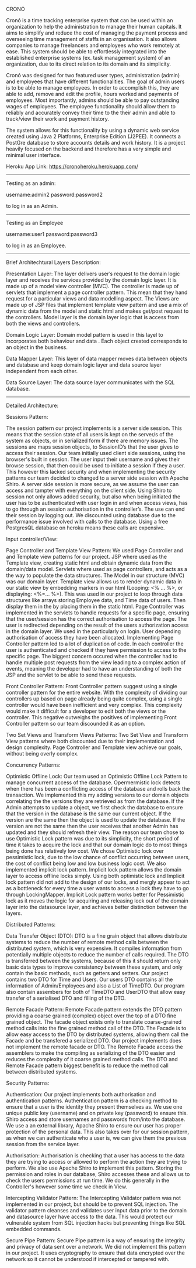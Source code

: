 CRONÓ

Cronó is a time tracking enterprise system that can be used within an organization to help the administration to manage their human capitals. It aims to simplify and reduce the cost of managing the payment process and overseeing time management of staffs in an organisation. It also allows companies to manage freelancers and employees who work remotely at ease. This system should be able to effortlessly integrated into the established enterprise systems (ex. task management system) of an organization, due to its direct relation to its domain and its simplicity.

Cronó was designed for two featured user types, administration (admin) and employees that have different functionalities. The goal of admin users is to be able to manage employees. In order to accomplish this, they are able to add, remove and edit the profile, hours worked and payments of employees. Most importantly, admins should be able to pay outstanding wages of employees. The employee functionality should allow them to reliably and accurately convey their time to the their admin and able to track/view their work and payment history.

The system allows for this functionality by using a dynamic web service created using Java 2 Platforms, Enterprise Edition (J2PEE). It connects a PostGre database to store accounts details and work history. It is a project heavily focused on the backend and therefore has a very simple and minimal user interface.  

Heroku App Link:
https://cronoheroku.herokuapp.com/

--------------------------------------------

Testing as an admin:

username:admin2
password:password2

to log in as an Admin.

--------------------------------------------

Testing as an Employee

username:user1
password:password3

to log in as an Employee.

--------------------------------------------

Brief Architechtural Layers Description:

Presentation Layer:
The layer delivers user’s request to the domain logic layer and receives the services provided by the domain logic layer. It is made up of a model view controller (MVC). The controller is made up of servlets that implement a page controller pattern. This mean that they hand request for a particular views and data modelling aspect. The Views are made up of JSP files that implement template view pattern and use a mix of dynamic data from the model and static html and makes get/post request to the controllers. Model layer is the domain layer logic that is access from both the views and controllers. 

Domain Logic Layer:
Domain model pattern is used in this layel to incorporates both behaviour and data . Each object created corresponds to an object in the business. 

Data Mapper Layer:
This layer of data mapper moves data between objects and database and keep domain logic layer and data source layer independent from each other.

Data Source Layer:
The data source layer communicates with the SQL database.

--------------------------------------------

Detailed Architecture:

Sessions Pattern:

The session pattern our project implements is a server side session. This means that the session state of all users is kept on the server/s of the system as objects, or in serialized form if there are memory issues. The sessions are maps session objects, to SessionID’s that the user gives to access their session.
 Our team initially used client side sessions, using the browser's built in session. The user input their username and gives their browse session, that then could be used to initiate a session if they a user. This however this lacked security and when implementing the security patterns our team decided to changed to a server side session with Apache Shiro.  A server side session is more secure, as we assume the user can access and tampter with everything on the client side. Using Shiro to session not only allows added security, but also when being initiated the user has to be authenticated with user login in and when access views, has to go through an session authorisation in the controller’s. The use can end their session by logging out.
We discounted using database due to the performance issue involved with calls to the database. Using a free PostgresQL database on heroku means these calls are expensive.

Input controller/View:

Page Controller and Template View Pattern:
We used Page Controller and and Template view patterns for our project. JSP where used as the Template view, creating static html and obtain dynamic data from the domain/data model. Servlets where used as page controllers, and acts as a the way to populate the data structures. The Model in our structure (MVC) was our domain layer. 
Template view allows us to render dynamic data in our static view by embedding markers in our html (Looping: <% ... %>, or displaying: <%=... %>). This was used in our project to loop through data structures like arrays storing Employee data, and Time data of users. Then display them in the by placing them in the static html.
Page Controller was implemented in the servlets to handle requests for a specific page, ensuring that the user/session has the correct authorisation to access the page. The user is redirected depending on the result of the users authorization access in the domain layer. We used in the particularly on login. User depending authorisation of access they have been allocated.
Implementing Page Controller pattern led to a lot of duplication of code. In each controller the user is authenticated and checked if they have permission to access to the specific page. The biggest concern occured when the controller had to handle multiple post requests from the view leading to a complex action of events, meaning the developer had to have an understanding of both the JSP and the servlet to be able to send these requests.

Front Controller Pattern:
Front Controller pattern suggest using a single controller pattern for the entire website. With the complexity of dividing our controllers up based on page already being quite complex, using a single controller would have been inefficient and very complex. This complexity would make it difficult for a developer to edit both the views or the controller. This negative outweighs the positives of implementing Front Controller pattern so our team discounded it as an option.

Two Set Views and Transform Views Patterns:
Two Set View and Transform View patterns where both discounted due to their implementation and design complexity. Page Controller and Template view achieve our goals, without being overly complex.


Concurrency Patterns:

Optimistic Offline Lock:
Our team used an Optimistic Offline Lock Pattern to manage concurrent access of the database. Opermermistic lock detects when there has been a conflicting access of the database and rolls back the transaction. 
We implemented this my adding versions to our domain objects correlating the the versions they are retrieved as from the database. If the Admin attempts to update a object, we first check the database to ensure that the version in the database is the same our current object. If the version are the same then the object is used to update the database. If the version are not the same then the user receives that another Admin has updated and they should refresh their view.
The reason our team chose to use Optimistic Lock pattern was due to its simplicity, the short period of time it takes to acquire the lock and that our domain logic do to most things being done has relatively low cost. 
We chose Optimistic lock over pessimistic lock, due to the low chance of conflict occurring between users, the cost of conflict being low and low business logic cost.
We also implemented implicit lock pattern. Implicit lock pattern allows the domain layer to access offline locks simply. Using both optimistic lock and Implicit lock pattern did not add to the design of our locks, and mergly appear to act as a bottleneck for every time a user wants to access a lock they have to go through LockingMapper. Implicit Lock pattern works better for Pessimistic lock as it moves the logic for acquiring and releasing lock out of the domain layer into the datasource layer, and achieves better distinction between the layers.


Distributed Patterns:

Data Transfer Object (DTO):
DTO is a fine grain object that allows distribute systems to reduce the number of remote method calls between the distributed system, which is very expensive. It compiles information from potentially multiple objects to reduce the number of calls required. The DTO is transferred between the systems, because of this it should return only basic data types to improve consistency between these system, and only contain the basic methods, such as getters and setters.
Our project contains two DTO for Time and Users. Our users DTO contains all the information of Admin/Employees and also a List of TimeDTO. Our program also contain assembers for both of TimeDTO and UserDTO that allow easy transfer of a serialised DTO and filling of the DTO.  

Remote Facade Pattern:
Remote Facade pattern extends the DTO pattern providing a coarse grained (complex) object over the top of a DTO fine grained object. The facade object exists only to translate coarse-grained method calls into the fine grained method call of the DTO. The Facade is to allow easy access to the DTO by distributed systems, allowing them call the Facade and be transfered a serialized DTO. 
Our project implements does not implement the remote facade or DTO. The Remote Facade access the assemblers to make the compiling as serializing of the DTO easier and reduces the complexity of it coarse grained method calls. 
The DTO and Remote Facade pattern biggest benefit is to reduce the method call between distributed systems. 


Security Patterns:

Authentication:
 Our project implements both authorisation and authentication patterns. Authentication pattern is a checking method to ensure that a user is the identity they present themselves as. We use one unique public key (username) and on private key (password) to ensure this. Shiro access and store usernames and passwords from/into the database. We use a an external library, Apache Shiro to ensure our user has proper protection of the personal data. This also takes over for our session pattern, as when we can authenticate who a user is, we can give them the previous session from the service layer. 

Authorisation:
Authorisation is checking that a user has access to the data they are trying to access or allowed to perform the action they are trying to perform. We  also use Apache Shiro to implement this pattern. Storing the permission and roles in our database, Shiro accesses these and allows us to check the users permissions at run time. We do this generally in the Controller's however some time we check in View.

Intercepting Validator Pattern:
The Intercepting Validator pattern was not implemented in our project, but should be to prevent SQL injection. The validator pattern cleanses and validates user input data prior to the domain and datasource layer have access to the data. This would protect our vulnerable system from SQL injection hacks but preventing things like SQL embedded commands. 

Secure Pipe Pattern:
Secure Pipe pattern is a way of ensuring the integrity and privacy of data sent over a network. We did not implement this pattern in our project. It uses cryptography to ensure that data encrypted over the network so it cannot be understood if intercepted or tampered with.







